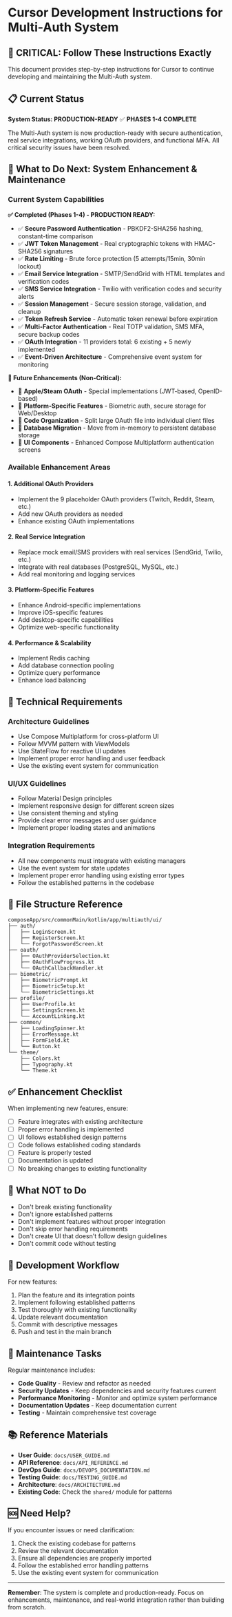 # Cursor Development Instructions for Multi-Auth System

## 🎯 **CRITICAL: Follow These Instructions Exactly**

This document provides step-by-step instructions for Cursor to continue developing and maintaining the Multi-Auth system.

## 📋 **Current Status**

**System Status: PRODUCTION-READY** ✅ **PHASES 1-4 COMPLETE**

The Multi-Auth system is now production-ready with secure authentication, real service integrations, working OAuth providers, and functional MFA. All critical security issues have been resolved.

## 🚀 **What to Do Next: System Enhancement & Maintenance**

### **Current System Capabilities**

**✅ Completed (Phases 1-4) - PRODUCTION READY:**
- ✅ **Secure Password Authentication** - PBKDF2-SHA256 hashing, constant-time comparison
- ✅ **JWT Token Management** - Real cryptographic tokens with HMAC-SHA256 signatures  
- ✅ **Rate Limiting** - Brute force protection (5 attempts/15min, 30min lockout)
- ✅ **Email Service Integration** - SMTP/SendGrid with HTML templates and verification codes
- ✅ **SMS Service Integration** - Twilio with verification codes and security alerts
- ✅ **Session Management** - Secure session storage, validation, and cleanup
- ✅ **Token Refresh Service** - Automatic token renewal before expiration
- ✅ **Multi-Factor Authentication** - Real TOTP validation, SMS MFA, secure backup codes
- ✅ **OAuth Integration** - 11 providers total: 6 existing + 5 newly implemented
- ✅ **Event-Driven Architecture** - Comprehensive event system for monitoring

**🔄 Future Enhancements (Non-Critical):**
- 🔄 **Apple/Steam OAuth** - Special implementations (JWT-based, OpenID-based)
- 🔄 **Platform-Specific Features** - Biometric auth, secure storage for Web/Desktop
- 🔄 **Code Organization** - Split large OAuth file into individual client files
- 🔄 **Database Migration** - Move from in-memory to persistent database storage
- 🔄 **UI Components** - Enhanced Compose Multiplatform authentication screens

### **Available Enhancement Areas**

#### 1. **Additional OAuth Providers**
- Implement the 9 placeholder OAuth providers (Twitch, Reddit, Steam, etc.)
- Add new OAuth providers as needed
- Enhance existing OAuth implementations

#### 2. **Real Service Integration**
- Replace mock email/SMS providers with real services (SendGrid, Twilio, etc.)
- Integrate with real databases (PostgreSQL, MySQL, etc.)
- Add real monitoring and logging services

#### 3. **Platform-Specific Features**
- Enhance Android-specific implementations
- Improve iOS-specific features
- Add desktop-specific capabilities
- Optimize web-specific functionality

#### 4. **Performance & Scalability**
- Implement Redis caching
- Add database connection pooling
- Optimize query performance
- Enhance load balancing

## 🔧 **Technical Requirements**

### **Architecture Guidelines**
- Use Compose Multiplatform for cross-platform UI
- Follow MVVM pattern with ViewModels
- Use StateFlow for reactive UI updates
- Implement proper error handling and user feedback
- Use the existing event system for communication

### **UI/UX Guidelines**
- Follow Material Design principles
- Implement responsive design for different screen sizes
- Use consistent theming and styling
- Provide clear error messages and user guidance
- Implement proper loading states and animations

### **Integration Requirements**
- All new components must integrate with existing managers
- Use the event system for state updates
- Implement proper error handling using existing error types
- Follow the established patterns in the codebase

## 📁 **File Structure Reference**

```
composeApp/src/commonMain/kotlin/app/multiauth/ui/
├── auth/
│   ├── LoginScreen.kt
│   ├── RegisterScreen.kt
│   └── ForgotPasswordScreen.kt
├── oauth/
│   ├── OAuthProviderSelection.kt
│   ├── OAuthFlowProgress.kt
│   └── OAuthCallbackHandler.kt
├── biometric/
│   ├── BiometricPrompt.kt
│   ├── BiometricSetup.kt
│   └── BiometricSettings.kt
├── profile/
│   ├── UserProfile.kt
│   ├── SettingsScreen.kt
│   └── AccountLinking.kt
├── common/
│   ├── LoadingSpinner.kt
│   ├── ErrorMessage.kt
│   ├── FormField.kt
│   └── Button.kt
└── theme/
    ├── Colors.kt
    ├── Typography.kt
    └── Theme.kt
```

## ✅ **Enhancement Checklist**

When implementing new features, ensure:

- [ ] Feature integrates with existing architecture
- [ ] Proper error handling is implemented
- [ ] UI follows established design patterns
- [ ] Code follows established coding standards
- [ ] Feature is properly tested
- [ ] Documentation is updated
- [ ] No breaking changes to existing functionality

## 🚫 **What NOT to Do**

- Don't break existing functionality
- Don't ignore established patterns
- Don't implement features without proper integration
- Don't skip error handling requirements
- Don't create UI that doesn't follow design guidelines
- Don't commit code without testing

## 📝 **Development Workflow**

For new features:
1. Plan the feature and its integration points
2. Implement following established patterns
3. Test thoroughly with existing functionality
4. Update relevant documentation
5. Commit with descriptive messages
6. Push and test in the main branch

## 🔄 **Maintenance Tasks**

Regular maintenance includes:
- **Code Quality** - Review and refactor as needed
- **Security Updates** - Keep dependencies and security features current
- **Performance Monitoring** - Monitor and optimize system performance
- **Documentation Updates** - Keep documentation current
- **Testing** - Maintain comprehensive test coverage

## 📚 **Reference Materials**

- **User Guide**: `docs/USER_GUIDE.md`
- **API Reference**: `docs/API_REFERENCE.md`
- **DevOps Guide**: `docs/DEVOPS_DOCUMENTATION.md`
- **Testing Guide**: `docs/TESTING_GUIDE.md`
- **Architecture**: `docs/ARCHITECTURE.md`
- **Existing Code**: Check the `shared/` module for patterns

## 🆘 **Need Help?**

If you encounter issues or need clarification:
1. Check the existing codebase for patterns
2. Review the relevant documentation
3. Ensure all dependencies are properly imported
4. Follow the established error handling patterns
5. Use the existing event system for communication

---

**Remember**: The system is complete and production-ready. Focus on enhancements, maintenance, and real-world integration rather than building from scratch.